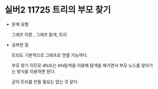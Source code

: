 # 실버2 11725 트리의 부모 찾기

- 문제 유형

  그래프 이론 , 그래프 탐색, 트리

- 공부한 점

  트리도 기본적으로 그래프로 연결 가능하다.

  부모 찾기 이므로 dfs또는 bfs탐색을 이용해 탐색을 해가면서 부모 노드를 찾아가는 방식을 이용하면 된다.

  굳이 트리를 만들 필요는 없는 것 같다.
